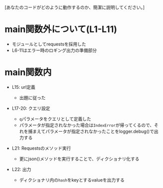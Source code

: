 [あなたのコードがどのように動作するのか、簡潔に説明してください。]
# main関数外について(L1-L11)

- モジュールとしてrequestsを採用した
- L6-11はエラー時のロギング出力の準備部分

# main関数内

- L15: url定義
    - 出題に従った

- L17-20: クエリ設定
    - `q`パラメータをクエリとして定義した
    - パラメータが指定されなかった場合は`IndexError`が帰ってくるので、それを捕まえてパラメータが指定されなかったことをlogger.debug()で出力する

- L21: Requestsのメソッド実行
    - 更にjson()メソッドを実行することで、ディクショナリ化する

- L22: 出力
    - ディクショナリ内の`hash`をkeyとするvalueを出力する
